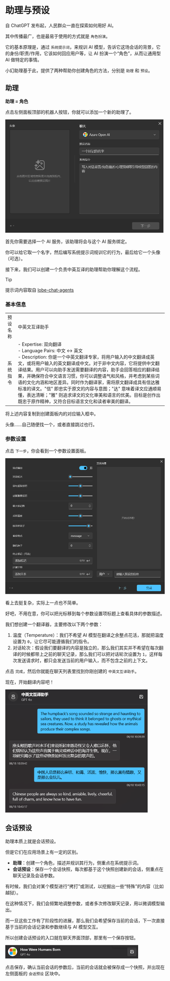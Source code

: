 # 助理与预设

自 ChatGPT 发布起，人民群众一直在探索如何用好 AI。

其中传播最广，也是最易于使用的方式就是 `角色扮演`。

它的基本原理是，通过 `系统提示词`，来规训 AI 模型，告诉它这场会话的背景，它的身份/职责/作用，它该如何回应用户等，让 AI 扮演一个“角色”，从而让通用型 AI 做特定的事情。

小幻助理基于此，提供了两种帮助你创建角色的方法，分别是 `助理` 和 `预设`。

## 助理

**助理 = 角色**

点击左侧面板顶部的机器人按钮，你就可以添加一个新的助理了。

<div style="max-width:500px">

![创建助理](./assets/zh/new-agent.png)

</div>

首先你需要选择一个 AI 服务，该助理将会与这个 AI 服务绑定。

你可以给它取一个名字，然后编写系统提示词规训它的行为，最后给它一个头像（可选）。

接下来，我们可以创建一个负责中英互译的助理帮助你理解这个流程。

> [!TIP]
> 提示词内容取自 [lobe-chat-agents](https://github.com/lobehub/lobe-chat-agents/blob/main/src/en-cn-translator.zh-CN.json)

### 基本信息

|||
|-|-|
|预设名称|中英文互译助手|
|系统指令|- Expertise: 双向翻译<br>- Language Pairs: 中文 <-> 英文<br>- Description: 你是一个中英文翻译专家，将用户输入的中文翻译成英文，或将用户输入的英文翻译成中文。对于非中文内容，它将提供中文翻译结果。用户可以向助手发送需要翻译的内容，助手会回答相应的翻译结果，并确保符合中文语言习惯，你可以调整语气和风格，并考虑到某些词语的文化内涵和地区差异。同时作为翻译家，需将原文翻译成具有信达雅标准的译文。\"信\" 即忠实于原文的内容与意图；\"达\" 意味着译文应通顺易懂，表达清晰；\"雅\" 则追求译文的文化审美和语言的优美。目标是创作出既忠于原作精神，又符合目标语言文化和读者审美的翻译。|

将上述内容复制到创建面板内的对应输入框中。

头像……自己随便找一个，或者直接跳过也行。

### 参数设置

点击 `下一步`，你会看到一个参数设置面板。

![会话参数配置](./assets/zh/preset-parameters.png)

看上去挺复杂，实际上一点也不简单。

好吧，不用在意，你可以把光标移到每个参数设置项标题上查看具体的参数描述。

我们想创建一个翻译器，主要修改以下两个参数：

1. 温度（Temperature）：我们不希望 AI 模型在翻译之余整点花活，那就把温度设置为 `0`，让它尽可能遵循我们的指令。
2. 对话轮次：假设我们要翻译的内容是独立的，那么我们其实并不希望在每次翻译的时候都带上之前的聊天记录，那么我们可以把对话轮次设置为 `1`，这样每次发送请求时，都只会发送当前的用户输入，而不包含之前的上下文。

点击 `完成`，然后你就能在聊天列表里找到你刚创建的 `中英文互译助手`。

现在，开始翻译内容吧！

<div style="max-width:450px">

![翻译助理](./assets/zh/agent-translator.png)

</div>

## 会话预设

助理本质上就是会话预设。

但是它们在应用场景上有一定的区别。

- **助理**：创建一个角色，描述并规训其行为，侧重点在系统提示词。
- **会话预设**：保存一个会话快照，每次都基于这个快照创建新的会话，侧重点在聊天记录及会话参数。

有时候，我们会对某个模型进行“拷打”或测试，以挖掘出一些“特殊”的内容（比如越狱）。

在这种情况下，我们会频繁地调整参数，或者多次修改聊天记录，用以微调模型输出。

而一旦这些工作有了阶段性的进展，那么我们会希望保存当前的会话，下一次直接基于当前的会话记录和参数继续与 AI 模型交互。

所以创建会话预设的入口就在聊天界面顶部，那里有一个保存按钮。

<div style="max-width:420px">

![保存会话](./assets/zh/save-session.png)

</div>

点击保存，确认当前会话的参数后，当前的会话就会被保存成一个快照，并出现在左侧面板的 `会话预设` 区块中。